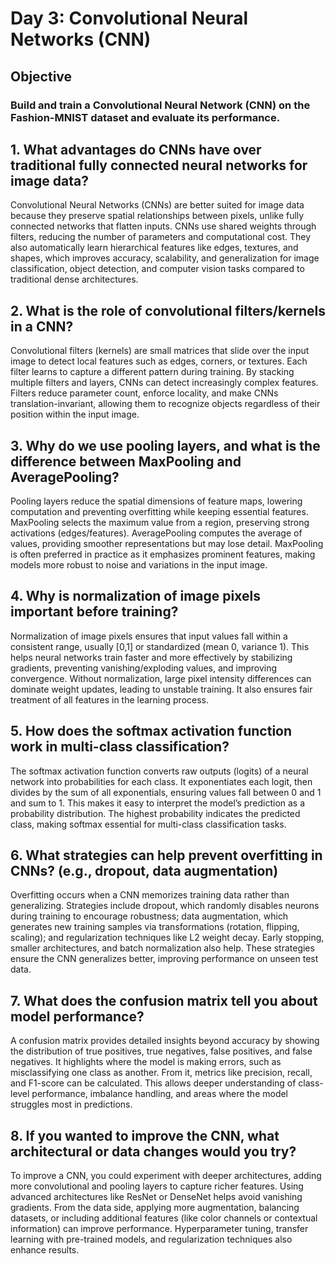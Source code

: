 # Day 3: Convolutional Neural Networks (CNN)

## Objective
### Build and train a Convolutional Neural Network (CNN) on the Fashion-MNIST dataset and evaluate its performance.


## 1. What advantages do CNNs have over traditional fully connected neural networks for image data?

Convolutional Neural Networks (CNNs) are better suited for image data because they preserve spatial relationships between pixels, unlike fully connected networks that flatten inputs. CNNs use shared weights through filters, reducing the number of parameters and computational cost. They also automatically learn hierarchical features like edges, textures, and shapes, which improves accuracy, scalability, and generalization for image classification, object detection, and computer vision tasks compared to traditional dense architectures.

## 2. What is the role of convolutional filters/kernels in a CNN?

Convolutional filters (kernels) are small matrices that slide over the input image to detect local features such as edges, corners, or textures. Each filter learns to capture a different pattern during training. By stacking multiple filters and layers, CNNs can detect increasingly complex features. Filters reduce parameter count, enforce locality, and make CNNs translation-invariant, allowing them to recognize objects regardless of their position within the input image.

## 3. Why do we use pooling layers, and what is the difference between MaxPooling and AveragePooling?

Pooling layers reduce the spatial dimensions of feature maps, lowering computation and preventing overfitting while keeping essential features. MaxPooling selects the maximum value from a region, preserving strong activations (edges/features). AveragePooling computes the average of values, providing smoother representations but may lose detail. MaxPooling is often preferred in practice as it emphasizes prominent features, making models more robust to noise and variations in the input image.

## 4. Why is normalization of image pixels important before training?

Normalization of image pixels ensures that input values fall within a consistent range, usually [0,1] or standardized (mean 0, variance 1). This helps neural networks train faster and more effectively by stabilizing gradients, preventing vanishing/exploding values, and improving convergence. Without normalization, large pixel intensity differences can dominate weight updates, leading to unstable training. It also ensures fair treatment of all features in the learning process.

## 5. How does the softmax activation function work in multi-class classification?

The softmax activation function converts raw outputs (logits) of a neural network into probabilities for each class. It exponentiates each logit, then divides by the sum of all exponentials, ensuring values fall between 0 and 1 and sum to 1. This makes it easy to interpret the model’s prediction as a probability distribution. The highest probability indicates the predicted class, making softmax essential for multi-class classification tasks.

## 6. What strategies can help prevent overfitting in CNNs? (e.g., dropout, data augmentation)

Overfitting occurs when a CNN memorizes training data rather than generalizing. Strategies include dropout, which randomly disables neurons during training to encourage robustness; data augmentation, which generates new training samples via transformations (rotation, flipping, scaling); and regularization techniques like L2 weight decay. Early stopping, smaller architectures, and batch normalization also help. These strategies ensure the CNN generalizes better, improving performance on unseen test data.

## 7. What does the confusion matrix tell you about model performance?

A confusion matrix provides detailed insights beyond accuracy by showing the distribution of true positives, true negatives, false positives, and false negatives. It highlights where the model is making errors, such as misclassifying one class as another. From it, metrics like precision, recall, and F1-score can be calculated. This allows deeper understanding of class-level performance, imbalance handling, and areas where the model struggles most in predictions.

## 8. If you wanted to improve the CNN, what architectural or data changes would you try?

To improve a CNN, you could experiment with deeper architectures, adding more convolutional and pooling layers to capture richer features. Using advanced architectures like ResNet or DenseNet helps avoid vanishing gradients. From the data side, applying more augmentation, balancing datasets, or including additional features (like color channels or contextual information) can improve performance. Hyperparameter tuning, transfer learning with pre-trained models, and regularization techniques also enhance results.

